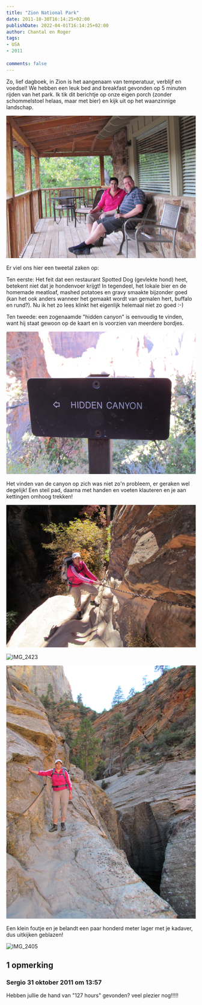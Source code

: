 ```yaml
---
title: "Zion National Park"
date: 2011-10-30T16:14:25+02:00
publishDate: 2022-04-01T16:14:25+02:00
author: Chantal en Roger
tags:
- USA
- 2011

comments: false
---
```


Zo, lief dagboek, in Zion is het aangenaam van temperatuur, verblijf en voedsel! We hebben een leuk bed and breakfast gevonden op 5 minuten rijden van het park. Ik tik dit berichtje op onze eigen porch (zonder schommelstoel helaas, maar met bier) en kijk uit op het waanzinnige landschap.

![IMG_2369](./images/IMG_2369.JPG)

Er viel ons hier een tweetal zaken op:

Ten eerste: Het feit dat een restaurant Spotted Dog (gevlekte hond) heet, betekent niet dat je hondenvoer krijgt! In tegendeel, het lokale bier en de homemade meatloaf, mashed potatoes en gravy smaakte bijzonder goed (kan het ook anders wanneer het gemaakt wordt van gemalen hert, buffalo en rund?). Nu ik het zo lees klinkt het eigenlijk helemaal niet zo goed :-)

Ten tweede: een zogenaamde "hidden canyon" is eenvoudig te vinden, want hij staat gewoon op de kaart en is voorzien van meerdere bordjes.

![IMG_2383](./images/IMG_2383.JPG)

Het vinden van de canyon op zich was niet zo'n probleem, er geraken wel degelijk! Een steil pad, daarna met handen en voeten klauteren en je aan kettingen omhoog trekken!

![IMG_2389](./images/IMG_2389.JPG)

![IMG_2423](./images/IMG_2423.JPG)

![IMG_2436](./images/IMG_2436.JPG)

Een klein foutje en je belandt een paar honderd meter lager met je kadaver, dus uitkijken geblazen!

![IMG_2405](./images/IMG_2405.JPG)

## 1 opmerking

### Sergio 31 oktober 2011 om 13:57

Hebben jullie de hand van "127 hours" gevonden?
veel plezier nog!!!!!
